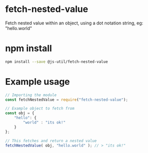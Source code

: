# fetch-nested-value

Fetch nested value within an object, using a dot notation string, eg: "hello.world"

# npm install

```.bash
npm install --save @js-util/fetch-nested-value
```

# Example usage

```.js
// Importing the module
const fetchNestedValue = require("fetch-nested-value");

// Example object to fetch from
const obj = {
	"hello": {
		"world" : "its ok!"
	}
};

// This fetches and return a nested value
fetchNestedValue( obj, "hello.world" ); // > "its ok!"
```

